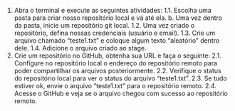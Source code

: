 1. Abra o terminal e execute as seguintes atividades: 
  1.1. Escolha uma pasta para criar nosso repositório local e vá até ela. b. Uma vez dentro da pasta, inicie um repositório git local. 
  1.2. Uma vez criado o repositório, defina nossas credenciais (usuário e email). 
  1.3. Crie um arquivo chamado “teste1.txt” e coloque algum texto “aleatório” dentro dele. 
  1.4. Adicione o arquivo criado ao stage.  
2. Crie um repositório no GitHub, obtenha sua URL e faça o seguinte: 
  2.1. Configure no repositório local o endereço do repositório remoto para poder compartilhar os arquivos posteriormente. 
  2.2. Verifique o status do repositório local para ver o status do arquivo “teste1.txt”. 
  2.3. Se tudo estiver ok, envie o arquivo “teste1.txt” para o repositório remoto. 
  2.4. Acesse o GitHub e veja se o arquivo chegou com sucesso ao repositório remoto.
